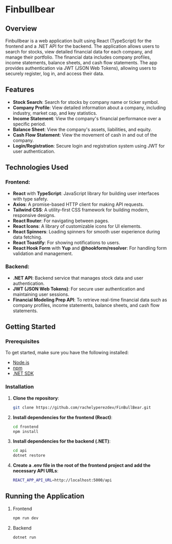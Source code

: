 # Finbullbear

## Overview
Finbullbear is a web application built using React (TypeScript) for the frontend and a .NET API for the backend. The application allows users to search for stocks, view detailed financial data for each company, and manage their portfolio. The financial data includes company profiles, income statements, balance sheets, and cash flow statements. The app provides authentication via JWT (JSON Web Tokens), allowing users to securely register, log in, and access their data.

## Features
- **Stock Search**: Search for stocks by company name or ticker symbol.
- **Company Profile**: View detailed information about a company, including industry, market cap, and key statistics.
- **Income Statement**: View the company's financial performance over a specific period.
- **Balance Sheet**: View the company's assets, liabilities, and equity.
- **Cash Flow Statement**: View the movement of cash in and out of the company.
- **Login/Registration**: Secure login and registration system using JWT for user authentication.

## Technologies Used

### Frontend:
- **React** with **TypeScript**: JavaScript library for building user interfaces with type safety.
- **Axios**: A promise-based HTTP client for making API requests.
- **Tailwind CSS**: A utility-first CSS framework for building modern, responsive designs.
- **React Router**: For navigating between pages.
- **React Icons**: A library of customizable icons for UI elements.
- **React Spinners**: Loading spinners for smooth user experience during data fetching.
- **React Toastify**: For showing notifications to users.
- **React Hook Form** with **Yup** and **@hookform/resolver**: For handling form validation and management.

### Backend:
- **.NET API**: Backend service that manages stock data and user authentication.
- **JWT (JSON Web Tokens)**: For secure user authentication and maintaining user sessions.
- **Financial Modeling Prep API**: To retrieve real-time financial data such as company profiles, income statements, balance sheets, and cash flow statements.

## Getting Started

### Prerequisites

To get started, make sure you have the following installed:
- [Node.js](https://nodejs.org/)
- [npm](https://www.npmjs.com/)
- [.NET SDK](https://dotnet.microsoft.com/download)

### Installation

1. **Clone the repository**:
   ```bash
   git clone https://github.com/rachelyperezdev/FinBullBear.git

2. **Install dependencies for the frontend (React)**:
   ```bash
   cd frontend
   npm install

3. **Install dependencies for the backend (.NET)**:
   ```bash
   cd api
   dotnet restore

4. **Create a .env file in the root of the frontend project and add the necessary API URLs**:
   ```bash
   REACT_APP_API_URL=http://localhost:5000/api

## Running the Application

1. Frontend
   ```bash
   npm run dev

2. Backend
   ```bash
   dotnet run
